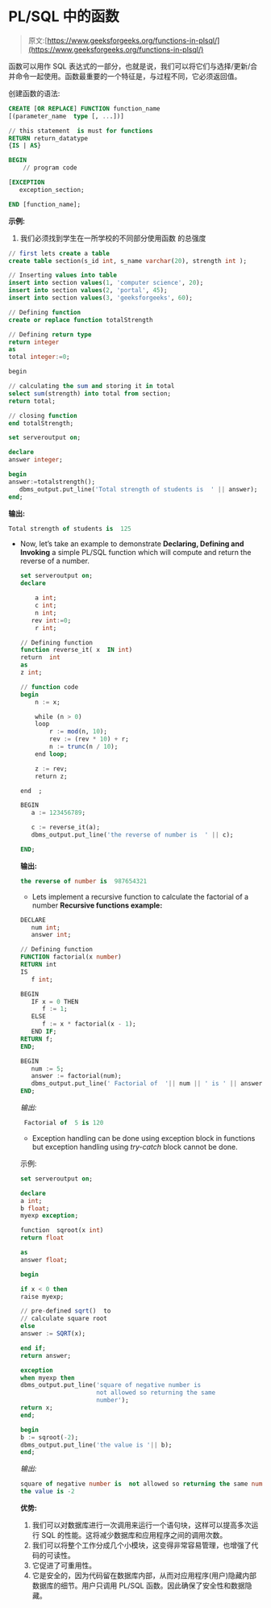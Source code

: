 # PL/SQL 中的函数

> 原文:[https://www.geeksforgeeks.org/functions-in-plsql/](https://www.geeksforgeeks.org/functions-in-plsql/)

函数可以用作 SQL 表达式的一部分，也就是说，我们可以将它们与选择/更新/合并命令一起使用。函数最重要的一个特征是，与过程不同，它必须返回值。

创建函数的语法:

```sql
CREATE [OR REPLACE] FUNCTION function_name 
[(parameter_name  type [, ...])] 

// this statement  is must for functions 
RETURN return_datatype  
{IS | AS} 

BEGIN 
    // program code

[EXCEPTION
   exception_section;

END [function_name];

```

**示例:**

1.  我们必须找到学生在一所学校的不同部分使用函数
    的总强度

```sql
// first lets create a table
create table section(s_id int, s_name varchar(20), strength int );

// Inserting values into table
insert into section values(1, 'computer science', 20);
insert into section values(2, 'portal', 45);
insert into section values(3, 'geeksforgeeks', 60);

// Defining function
create or replace function totalStrength

// Defining return type
return integer
as
total integer:=0;

begin                        

// calculating the sum and storing it in total 
select sum(strength) into total from section;
return total;

// closing function
end totalStrength;

set serveroutput on;

declare
answer integer;

begin
answer:=totalstrength();
   dbms_output.put_line('Total strength of students is  ' || answer);  
end;
```

**输出:**

```sql
Total strength of students is  125

```

*   Now, let’s take an example to demonstrate **Declaring, Defining and Invoking** a simple PL/SQL
    function which will compute and return the reverse of a number.

    ```sql
    set serveroutput on;
    declare

        a int;
        c int;
        n int;
       rev int:=0;
        r int;

    // Defining function 
    function reverse_it( x  IN int) 
    return  int
    as
    z int;

    // function code
    begin
        n := x;

        while (n > 0)
        loop
            r := mod(n, 10);
            rev := (rev * 10) + r;
            n := trunc(n / 10);
        end loop;

        z := rev;
        return z;

    end  ;  

    BEGIN  
       a := 123456789;    

       c := reverse_it(a);  
       dbms_output.put_line('the reverse of number is  ' || c);  

    END;  
    ```

    **输出:**

    ```sql
    the reverse of number is  987654321

    ```

    *   Lets implement a recursive function to calculate the factorial of a number
    **Recursive functions example:**

    ```sql
    DECLARE  
       num int;  
       answer int;  

    // Defining function  
    FUNCTION factorial(x number)  
    RETURN int   
    IS  
       f int;  

    BEGIN  
       IF x = 0 THEN  
          f := 1;  
       ELSE  
          f := x * factorial(x - 1);  
       END IF;  
    RETURN f;  
    END;  

    BEGIN  
       num := 5;  
       answer := factorial(num);  
       dbms_output.put_line(' Factorial of  '|| num || ' is ' || answer);  
    END;  
    ```

    *输出:*

    ```sql
     Factorial of  5 is 120

    ```

    *   Exception handling can be done using exception block in functions but exception handling using *try-catch* block cannot be done.

    示例:

    ```sql
    set serveroutput on;

    declare
    a int;
    b float;
    myexp exception;

    function  sqroot(x int)
    return float

    as
    answer float;

    begin

    if x < 0 then
    raise myexp;

    // pre-defined sqrt()  to 
    // calculate square root 
    else
    answer := SQRT(x); 

    end if;
    return answer;

    exception
    when myexp then
    dbms_output.put_line('square of negative number is  
                         not allowed so returning the same 
                         number');
    return x;
    end;

    begin
    b := sqroot(-2);
    dbms_output.put_line('the value is '|| b);
    end;
    ```

    *输出:*

    ```sql
    square of negative number is  not allowed so returning the same number
    the value is -2

    ```

    **优势:**

    1.  我们可以对数据库进行一次调用来运行一个语句块，这样可以提高多次运行 SQL 的性能。这将减少数据库和应用程序之间的调用次数。
    2.  我们可以将整个工作分成几个小模块，这变得非常容易管理，也增强了代码的可读性。
    3.  它促进了可重用性。
    4.  它是安全的，因为代码留在数据库内部，从而对应用程序(用户)隐藏内部数据库的细节。用户只调用 PL/SQL 函数。因此确保了安全性和数据隐藏。